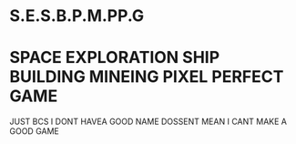 # S.E.S.B.P.M.PP.G

# SPACE EXPLORATION SHIP BUILDING MINEING PIXEL PERFECT GAME

JUST BCS I DONT HAVEA GOOD NAME DOSSENT MEAN I CANT MAKE A GOOD GAME


